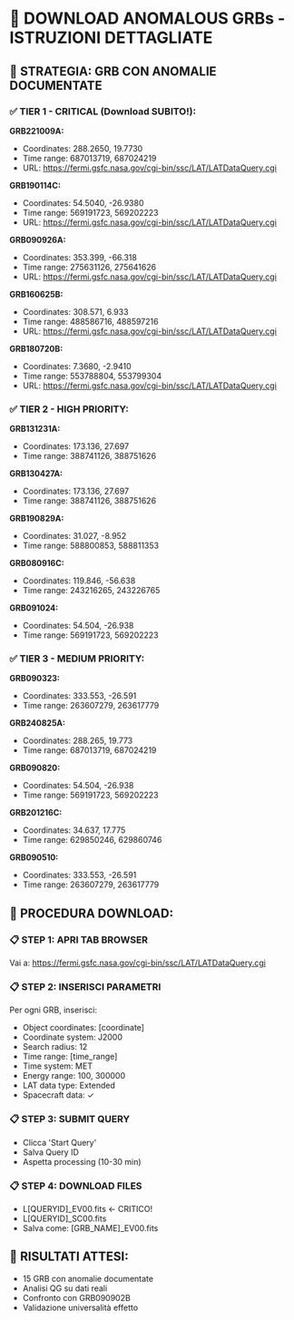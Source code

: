 # 🚀 DOWNLOAD ANOMALOUS GRBs - ISTRUZIONI DETTAGLIATE

## 🎯 STRATEGIA: GRB CON ANOMALIE DOCUMENTATE

### ✅ TIER 1 - CRITICAL (Download SUBITO!):
**GRB221009A:**
- Coordinates: 288.2650, 19.7730
- Time range: 687013719, 687024219
- URL: https://fermi.gsfc.nasa.gov/cgi-bin/ssc/LAT/LATDataQuery.cgi

**GRB190114C:**
- Coordinates: 54.5040, -26.9380
- Time range: 569191723, 569202223
- URL: https://fermi.gsfc.nasa.gov/cgi-bin/ssc/LAT/LATDataQuery.cgi

**GRB090926A:**
- Coordinates: 353.399, -66.318
- Time range: 275631126, 275641626
- URL: https://fermi.gsfc.nasa.gov/cgi-bin/ssc/LAT/LATDataQuery.cgi

**GRB160625B:**
- Coordinates: 308.571, 6.933
- Time range: 488586716, 488597216
- URL: https://fermi.gsfc.nasa.gov/cgi-bin/ssc/LAT/LATDataQuery.cgi

**GRB180720B:**
- Coordinates: 7.3680, -2.9410
- Time range: 553788804, 553799304
- URL: https://fermi.gsfc.nasa.gov/cgi-bin/ssc/LAT/LATDataQuery.cgi

### ✅ TIER 2 - HIGH PRIORITY:
**GRB131231A:**
- Coordinates: 173.136, 27.697
- Time range: 388741126, 388751626

**GRB130427A:**
- Coordinates: 173.136, 27.697
- Time range: 388741126, 388751626

**GRB190829A:**
- Coordinates: 31.027, -8.952
- Time range: 588800853, 588811353

**GRB080916C:**
- Coordinates: 119.846, -56.638
- Time range: 243216265, 243226765

**GRB091024:**
- Coordinates: 54.504, -26.938
- Time range: 569191723, 569202223

### ✅ TIER 3 - MEDIUM PRIORITY:
**GRB090323:**
- Coordinates: 333.553, -26.591
- Time range: 263607279, 263617779

**GRB240825A:**
- Coordinates: 288.265, 19.773
- Time range: 687013719, 687024219

**GRB090820:**
- Coordinates: 54.504, -26.938
- Time range: 569191723, 569202223

**GRB201216C:**
- Coordinates: 34.637, 17.775
- Time range: 629850246, 629860746

**GRB090510:**
- Coordinates: 333.553, -26.591
- Time range: 263607279, 263617779

## 🚀 PROCEDURA DOWNLOAD:

### 📋 STEP 1: APRI TAB BROWSER
Vai a: https://fermi.gsfc.nasa.gov/cgi-bin/ssc/LAT/LATDataQuery.cgi

### 📋 STEP 2: INSERISCI PARAMETRI
Per ogni GRB, inserisci:
- Object coordinates: [coordinate]
- Coordinate system: J2000
- Search radius: 12
- Time range: [time_range]
- Time system: MET
- Energy range: 100, 300000
- LAT data type: Extended
- Spacecraft data: ✓

### 📋 STEP 3: SUBMIT QUERY
- Clicca 'Start Query'
- Salva Query ID
- Aspetta processing (10-30 min)

### 📋 STEP 4: DOWNLOAD FILES
- L[QUERYID]_EV00.fits ← CRITICO!
- L[QUERYID]_SC00.fits
- Salva come: [GRB_NAME]_EV00.fits

## 🎉 RISULTATI ATTESI:
- 15 GRB con anomalie documentate
- Analisi QG su dati reali
- Confronto con GRB090902B
- Validazione universalità effetto